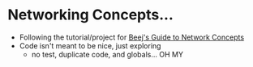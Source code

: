 # Networking Concepts... 

- Following the tutorial/project for [Beej's Guide to Network Concepts](https://beej.us/guide/bgnet0/html/)
- Code isn't meant to be nice, just exploring
  - no test, duplicate code, and globals... OH MY
